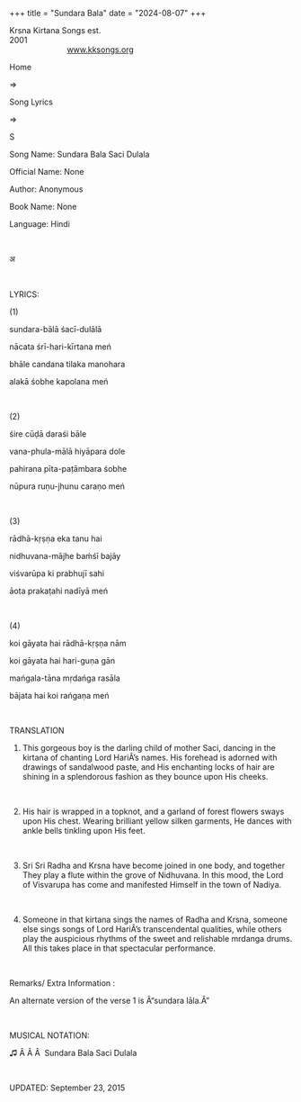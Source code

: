 +++ 
title = "Sundara Bala"
date = "2024-08-07"
+++

Krsna Kirtana Songs est.
2001                                                                                                                                    
            
www.kksongs.org








Home
 
⇒


Song Lyrics
 
⇒
 
S


Song Name: Sundara Bala Saci Dulala


Official Name: None


Author: Anonymous


Book Name: None


Language: 
Hindi


 








अ








 


LYRICS:


(1)


sundara-bālā
śacī-dulālā


nācata śrī-hari-kīrtana
meń


bhāle candana tilaka manohara


alakā śobhe kapolana meń


 


(2)


śire cūḍā daraśi
bāle


vana-phula-mālā hiyāpara
dole


pahirana pīta-paṭāmbara
śobhe


nūpura ruṇu-jhunu caraṇo
meń


 


(3)


rādhā-kṛṣṇa eka
tanu hai


nidhuvana-mājhe baḿśī
bajāy


viśvarūpa ki prabhujī sahi


āota prakaṭahi nadīyā
meń


 


(4)


koi gāyata hai
rādhā-kṛṣṇa nām


koi gāyata hai hari-guṇa
gān


mańgala-tāna mṛdańga
rasāla


bājata hai koi rańgaṇa
meń


 


TRANSLATION


1) This gorgeous boy is the darling
child of mother Saci, dancing in the kirtana of chanting Lord HariÂ’s names. His
forehead is adorned with drawings of sandalwood paste, and His enchanting locks
of hair are shining in a splendorous fashion as they bounce upon His cheeks.


 


2) His hair is wrapped in a topknot,
and a garland of forest flowers sways upon His chest. Wearing brilliant yellow
silken garments, He dances with ankle bells tinkling upon His feet.


 


3) Sri Sri Radha and Krsna have become
joined in one body, and together They play a flute within the grove of
Nidhuvana. In this mood, the Lord of Visvarupa has come and manifested Himself
in the town of Nadiya.


 


4) Someone in that kirtana sings the
names of Radha and Krsna, someone else sings songs of Lord HariÂ’s
transcendental qualities, while others play the auspicious rhythms of the sweet
and relishable mrdanga drums. All this takes place in that spectacular
performance.


 


Remarks/
Extra Information
:


An alternate version of the verse 1 is
Â“sundara lāla.Â”


 


MUSICAL NOTATION:


♫
Â Â Â  
Sundara Bala Saci Dulala


 


UPDATED:
 September 23,
2015